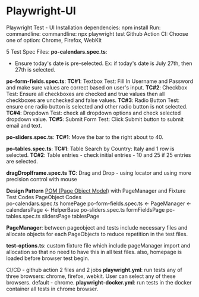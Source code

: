 # Playwright-UI
Playwright Test - UI
Installation dependencies: npm install
Run: commandline: commandline: npx playwright test 
Github Action CI: Choose one of option: Chrome, Firefox, WebKit

5 Test Spec Files:
**po-calendars.spec.ts**: 
- Ensure today's date is pre-selected.
Ex: if today's date is July 27th, then 27th is selected.

**po-form-fields.spec.ts**: 
**TC#1**: Textbox Test: Fill In Username and Password and make sure values are correct based on user's input. 
**TC#2**: Checkbox Test: Ensure all checkboxes are checked and true values then all checkboxes are unchecked and false values.
**TC#3**: Radio Button Test: ensure one radio button is selected and other radio button is not selected.
**TC#4**: Dropdown Test: check all dropdown options and check selected dropdown value. 
**TC#5**: Submit Form Test: Click Submit button to submit email and text.

**po-sliders.spec.ts**: 
**TC#1**: Move the bar to the right about to 40.

**po-tables.spec.ts**: 
**TC#1**: Table Search by Country: Italy and 1 row is selected. 
**TC#2**: Table entries - check initial entries - 10 and 25 if 25 entries are selected.

**dragDropIframe.spec.ts**
**TC**: Drag and Drop - using locator and using more precision control with mouse 

**Design Pattern** 
<ins>POM (Page Object Model)</ins> with PageManager and Fixture 
Test Codes                               PageObject Codes                      
po-calendars.spec.ts                        homePage
po-form-fields.spec.ts  <- PageManager <-   calendarsPage  <-  HelperBase
po-sliders.spec.ts                          formFieldsPage
po-tables.spec.ts                           slidersPage 
                                            tablesPage

**PageManager**: 
between pageobject and tests
include necessary files and allocate objects for each PageObjects to reduce repetition in the test files.

**test-options.ts**: 
custom fixture file which include pageManager import and allocation so that no need to have this in all test files.  also, homepage is loaded before browser test begin.

CI/CD - github action 2 files and 2 jobs 
**playwright.yml**: run tests any of three browsers: chrome, firefox, webkit.  User can select any of these browsers.  default - chrome. 
**playwright-docker.yml**: run tests in the docker container all tests in chrome browser.